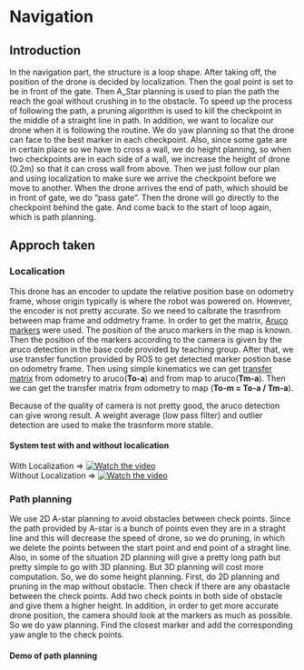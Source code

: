 # Navigation
## Introduction
In the navigation part, the structure is a loop shape. After taking off, the position of the drone is decided by localization. Then the goal point is set to be in front of the gate. Then A_Star planning is used to plan the path the reach the goal without crushing in to the obstacle. To speed up the process of following the path, a pruning algorithm is used to kill the checkpoint in the middle of a straight line in path. In addition, we want to localize our drone when it is following the routine. We do yaw planning so that the drone can face to the best marker in each checkpoint. Also, since some gate are in certain place so we have to cross a wall, we do height planning, so when two checkpoints are in each side of a wall, we increase the height of drone (0.2m) so that it can cross wall from above. Then we just follow our plan and using localization to make sure we arrive the checkpoint before we move to another. When the drone arrives the end of path, which should be in front of gate, we do “pass gate”. Then the drone will go directly to the checkpoint behind the gate. And come back to the start of loop again, which is path planning.
## Approch taken
### Localication 
This drone has an encoder to update the relative position base on odometry frame, whose origin typically is where the robot was powered on. However, the encoder is not pretty accurate. So we need to calbrate the trasnfrom between map frame and oddmetry frame. In order to get the matrix, <a href="https://docs.opencv.org/3.1.0/d5/dae/tutorial_aruco_detection.html"> Aruco markers</a> were used. The position of the aruco markers in the map is known. Then the position of the markers according to the camera is given by the aruco detection in the base code provided by teaching group. After that, we use transfer function provided by ROS to get detected marker postion base on odometry frame. Then using simple kinematics we can get <a href="https://studywolf.wordpress.com/2013/08/21/robot-control-forward-transformation-matrices/"> transfer matrix</a> from odometry to aruco(<b>To-a</b>) and from map to aruco(<b>Tm-a</b>). Then we can get the transfer matrix from odometry to map (<b>To-m = To-a / Tm-a</b>).   
    
  Because of the quality of camera is not pretty good, the aruco detection can give wrong result. A weight average (low pass filter) and outlier detection are used to make the trasnform more stable.  
#### System test with and without localication
With Localization => [![Watch the video](https://i.ytimg.com/vi/5jr3k8XeNa8/hqdefault.jpg?sqp=-oaymwEZCNACELwBSFXyq4qpAwsIARUAAIhCGAFwAQ==&rs=AOn4CLCKjyK_645n_V81Bb0FyEXOO4Q9lQ)](https://www.youtube.com/watch?v=5jr3k8XeNa8)  
Without Localization => [![Watch the video](https://i.ytimg.com/vi/2B_A5JpAlZ0/hqdefault.jpg?sqp=-oaymwEZCNACELwBSFXyq4qpAwsIARUAAIhCGAFwAQ==&rs=AOn4CLAJWrAVUbBiMTuYWiQqys9CqkriKw)](https://www.youtube.com/watch?v=2B_A5JpAlZ0)

### Path planning
We use 2D A-star planning to avoid obstacles between check points. Since the path provided by A-star is a bunch of points even they are in a straght line and this will decrease the speed of drone, so we do pruning, in which we delete the points between the start point and end point of a straght line. Also, in some of the situation 2D planning will give a pretty long path but pretty simple to go with 3D planning. But 3D planning will cost more computation. So, we do some height planning. First, do 2D planning and pruning in the map without obstacle. Then check if there are any obastacle between the check points. Add two check points in both side of obstacle and give them a higher height. In addition, in order to get more accurate drone position, the camera should look at the markers as much as possible. So we do yaw planning. Find the closest marker and add the corresponding yaw angle to the check points.   

#### Demo of path planning

